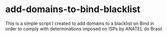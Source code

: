# add-domains-to-bind-blacklist
This is a simple script I created to add domains to a blacklist on Bind in order to comply with determinations imposed on ISPs by ANATEL do Brasil
